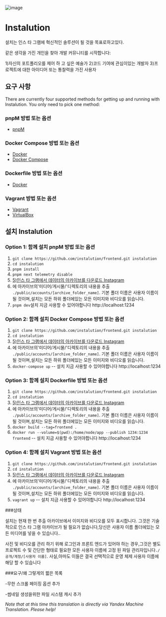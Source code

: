 ![image](https://user-images.githubusercontent.com/595446/177451446-55fcc030-04ec-4ed7-9a69-d5ccfc0b53d8.png)

# Instalution

설치는 인스 타 그램에 혁신적인 솔루션이 될 것을 목표로하고있다.

같은 생각을 가진 개인을 찾아 개발 커뮤니티를 시작합니다:

1)자신의 포트폴리오를 제어 하 고 싶은 예술가
2)코드 기여에 관심이있는 개발자
3)프로젝트에 대한 아이디어 또는 통찰력을 가진 사용자

## 요구 사항

There are currently four supported methods for getting up and running with Instalution. You only need to pick one method:

### pnpM 방법 또는 옵션

- [pnpM](https://pnpm.io/installation)

### Docker Compose 방법 또는 옵션

- [Docker](https://docs.docker.com/get-docker/)
- [Docker Compose](https://docs.docker.com/compose/install/)

### Dockerfile 방법 또는 옵션

- [Docker](https://docs.docker.com/get-docker/)

### Vagrant 방법 또는 옵션

- [Vagrant](https://vagrantup.com/)
- [VirtualBox](https://virtualbox.org/)

## 설치 Instalution

### Option 1: 함께 설치 pnpM 방법 또는 옵션
1) `git clone https://github.com/instalution/frontend.git instalution`
2) `cd instalution`
3) `pnpm install`
4) `pnpm next telemetry disable`
5) [5)인스 타 그램에서 데이터의 아카이브를 다운로드 Instagram](https://help.instagram.com/181231772500920)
6) 에 아카이브의'미디어/게시물/'디렉토리의 내용을 추출 `./public/accounts/[archive_folder_name]`. 기본 폴더 이름은 사용자 이름이 될 것이며,설치는 모든 하위 폴더에있는 모든 이미지와 비디오를 읽습니다.
7) `pnpm dev`설치 지금 사용할 수 있어야합니다 http://localhost:1234

### Option 2: 함께 설치 Docker Compose 방법 또는 옵션
1) `git clone https://github.com/instalution/frontend.git instalution`
2) `cd instalution`
3) [5)인스 타 그램에서 데이터의 아카이브를 다운로드 Instagram](https://help.instagram.com/181231772500920)
4) 에 아카이브의'미디어/게시물/'디렉토리의 내용을 추출 `./public/accounts/[archive_folder_name]`. 기본 폴더 이름은 사용자 이름이 될 것이며,설치는 모든 하위 폴더에있는 모든 이미지와 비디오를 읽습니다.
5) `docker-compose up` -- 설치 지금 사용할 수 있어야합니다 http://localhost:1234

### Option 3: 함께 설치 Dockerfile 방법 또는 옵션

1) `git clone https://github.com/instalution/frontend.git instalution`
2) `cd instalution`
3) [5)인스 타 그램에서 데이터의 아카이브를 다운로드 Instagram](https://help.instagram.com/181231772500920)
4) 에 아카이브의'미디어/게시물/'디렉토리의 내용을 추출 `./public/accounts/[archive_folder_name]`. 기본 폴더 이름은 사용자 이름이 될 것이며,설치는 모든 하위 폴더에있는 모든 이미지와 비디오를 읽습니다.
5) `docker build --tag=frontend .`
6) `docker run --volume=$(pwd):/home/node/app --publish 1234:1234 frontend` -- 설치 지금 사용할 수 있어야합니다 http://localhost:1234

### Option 4: 함께 설치 Vagrant 방법 또는 옵션
1) `git clone https://github.com/instalution/frontend.git instalution`
2) `cd instalution`
3) [5)인스 타 그램에서 데이터의 아카이브를 다운로드 Instagram](https://help.instagram.com/181231772500920)
4) 에 아카이브의'미디어/게시물/'디렉토리의 내용을 추출 `./public/accounts/[archive_folder_name]`. 기본 폴더 이름은 사용자 이름이 될 것이며,설치는 모든 하위 폴더에있는 모든 이미지와 비디오를 읽습니다.
5) `vagrant up` -- 설치 지금 사용할 수 있어야합니다 http://localhost:1234

###상태

설치는 현재 한 번 추출 아카이브에서 이미지와 비디오를 모두 표시합니다. 그것은 기술적으로 인스 타 그램 아카이브가 될 필요가 없습니다,당신은 사용자 이름 폴더에있는 모든 미디어를 넣을 수 있습니다..

사진 및 비디오를 관리 하기 위해 로그인과 프론트 엔드가 있어야 하는 경우,그것은 별도 프로젝트 수 및 간단한 형태로 필요한 모든 사용자 이름에 고정 된 파일 관리자입니다`./공개/계정/[사용자 이름]`. 사실,아마도 이들은 결국 선택적으로 운영 체제 사용자 이름에 해당 할 수 있습니다

###요구/왜 그렇게의 짧은 목록

-무한 스크롤 페이징 옵션 추가

-썸네일 생성을위한 파일 시스템 캐시 추가

*Note that at this time this translation is directly via Yandex Machine Translation. Please help!*
